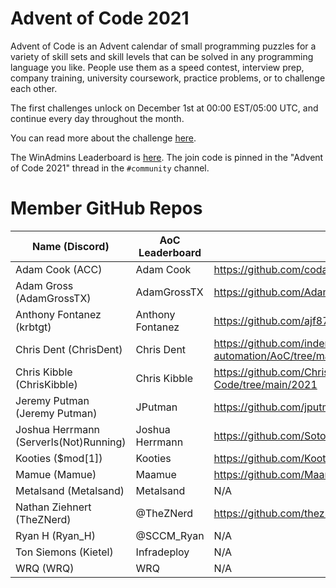 # Advent of Code 2021

Advent of Code is an Advent calendar of small programming puzzles for a variety of skill sets and skill levels that can be solved in any programming language you like. People use them as a speed contest, interview prep, company training, university coursework, practice problems, or to challenge each other.

The first challenges unlock on December 1st at 00:00 EST/05:00 UTC, and continue every day throughout the month.

You can read more about the challenge [here](https://adventofcode.com/2021/about).

The WinAdmins Leaderboard is [here](https://adventofcode.com/2021/leaderboard/private/view/1506887). The join code is pinned in the "Advent of Code 2021" thread in the `#community` channel.

# Member GitHub Repos

| Name (Discord)                         | AoC Leaderboard  | GitHub Repo                                                  |
| -------------------------------------- | ---------------- | ------------------------------------------------------------ |
| Adam Cook (ACC)                        | Adam Cook        | https://github.com/codaamok/AoC/tree/main/2021               |
| Adam Gross (AdamGrossTX)               | AdamGrossTX      | https://github.com/AdamGrossTX/AOC/tree/main/2021            |
| Anthony Fontanez (krbtgt)              | Anthony Fontanez | https://github.com/ajf8729/AoC-2021                          |
| Chris Dent (ChrisDent)                 | Chris Dent       | https://github.com/indented-automation/AoC/tree/master/2021  |
| Chris Kibble (ChrisKibble)             | Chris Kibble     | https://github.com/ChrisKibble/Advent-of-Code/tree/main/2021 |
| Jeremy Putman (Jeremy Putman)          | JPutman          | https://github.com/jputman/AdventOfCode/tree/main/2021       |
| Joshua Herrmann (ServerIs(Not)Running) | Joshua Herrmann  | https://github.com/SotoDucani/AoC2021                        |
| Kooties ($mod\[1\])                    | Kooties          | https://github.com/Kooties/AdventOfCode/tree/main/2021       |
| Mamue (Mamue)                          | Maamue           | https://github.com/Maamue/AoC/tree/main/2021                 |
| Metalsand (Metalsand)                  | Metalsand        | N/A                                                          |
| Nathan Ziehnert (TheZNerd)             | @TheZNerd        | https://github.com/theznerd/AdventOfCode/tree/main/2021      |
| Ryan H (Ryan_H)                        | @SCCM_Ryan       | N/A                                                          |
| Ton Siemons (Kietel)                   | Infradeploy      | N/A                                                          |
| WRQ (WRQ)                              | WRQ              | N/A                                                          |
